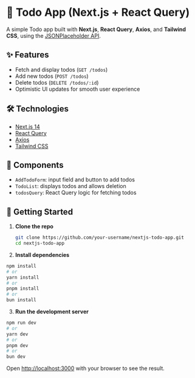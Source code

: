 # 📝 Todo App (Next.js + React Query)

A simple Todo app built with **Next.js**, **React Query**, **Axios**, and **Tailwind CSS**, using the [JSONPlaceholder API](https://jsonplaceholder.typicode.com/).

## ✨ Features

- Fetch and display todos (`GET /todos`)
- Add new todos (`POST /todos`)
- Delete todos (`DELETE /todos/:id`)
- Optimistic UI updates for smooth user experience

## 🛠️ Technologies

- [Next.js 14](https://nextjs.org/)
- [React Query](https://tanstack.com/query/latest)
- [Axios](https://axios-http.com/)
- [Tailwind CSS](https://tailwindcss.com/)

## 🧩 Components

- `AddTodoForm`: input field and button to add todos
- `TodoList`: displays todos and allows deletion
- `todosQuery`: React Query logic for fetching todos

## 🚀 Getting Started

1. **Clone the repo**

   ```bash
   git clone https://github.com/your-username/nextjs-todo-app.git
   cd nextjs-todo-app
   ```

2. **Install dependencies**

```bash
npm install
# or
yarn install
# or
pnpm install
# or
bun install
```

3. **Run the development server**

```bash
npm run dev
# or
yarn dev
# or
pnpm dev
# or
bun dev
```

Open [http://localhost:3000](http://localhost:3000) with your browser to see the result.
